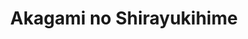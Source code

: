 --- 
title: "Akagami no Shirayukihime"
publishdate: "2019-1-11T16:48:46+02:00"
src: "https://365manga.net/manga/akagami-no-shirayukihime"
image: "https://data.365manga.net/images/thumbnails/32542-akagami-no-shirayukihime.jpg"
description: " Akagami no Shirayukihime manga summary: Shirayuki is an ordinary herbalist citizen in the kingdom of Tanburn with one characteristic that is distinctive: her lovely red hair. Her mom died and her dad is a noble forged a way from Tanburn. As a result of her unique hair colour, her grand-parents were constantly watchful over what she elevated her to manage things by herself and did, but it's made her careful…"
---